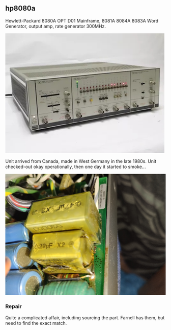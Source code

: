 ## hp8080a

Hewlett-Packard 8080A OPT D01 Mainframe, 8081A 8084A 8083A Word Generator, output amp, rate generator 300MHz.

![image](/images/unit.jpg)

Unit arrived from Canada, made in West Germany in the late 1980s. Unit checked-out okay operationally, then one day it started to smoke...

![smoke](/repair/burnt-cap.jpg)

### Repair

Quite a complicated affair, including sourcing the part. Farnell has them, but need to find the exact match.